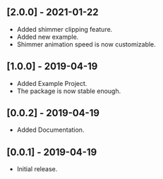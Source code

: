 ## [2.0.0] - 2021-01-22
* Added shimmer clipping feature.
* Added new example.
* Shimmer animation speed is now customizable.

## [1.0.0] - 2019-04-19
* Added Example Project.
* The package is now stable enough.

## [0.0.2] - 2019-04-19
* Added Documentation.

## [0.0.1] - 2019-04-19
* Initial release.
